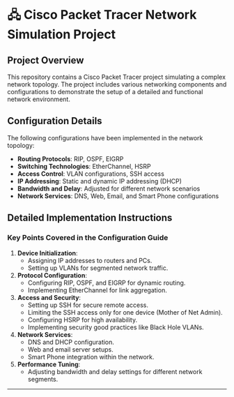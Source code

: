 # 🖧 Cisco Packet Tracer Network Simulation Project

## Project Overview
This repository contains a Cisco Packet Tracer project simulating a complex network topology. The project includes various networking components and configurations to demonstrate the setup of a detailed and functional network environment.

## Configuration Details

The following configurations have been implemented in the network topology:

- **Routing Protocols**: RIP, OSPF, EIGRP  
- **Switching Technologies**: EtherChannel, HSRP  
- **Access Control**: VLAN configurations, SSH access  
- **IP Addressing**: Static and dynamic IP addressing (DHCP)  
- **Bandwidth and Delay**: Adjusted for different network scenarios  
- **Network Services**: DNS, Web, Email, and Smart Phone configurations  

## Detailed Implementation Instructions

### Key Points Covered in the Configuration Guide

1. **Device Initialization**:
    - Assigning IP addresses to routers and PCs.
    - Setting up VLANs for segmented network traffic.
2. **Protocol Configuration**:
    - Configuring RIP, OSPF, and EIGRP for dynamic routing.
    - Implementing EtherChannel for link aggregation.
3. **Access and Security**:
    - Setting up SSH for secure remote access.
    - Limiting the SSH access only for one device (Mother of Net Admin).
    - Configuring HSRP for high availability.
    - Implementing security good practices like Black Hole VLANs.
4. **Network Services**:
    - DNS and DHCP configuration.
    - Web and email server setups.
    - Smart Phone integration within the network.
5. **Performance Tuning**:
    - Adjusting bandwidth and delay settings for different network segments.



---


